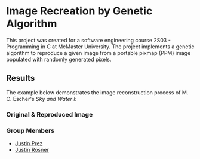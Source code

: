 # Image Recreation by Genetic Algorithm

This project was created for a software engineering course 2S03 - Programming in C at McMaster University. The project implements a genetic algorithm to reproduce a given image from a portable pixmap (PPM) image populated with randomly generated pixels.

## Results

The example below demonstrates the image reconstruction process of M. C. Escher's _Sky and Water I_:

### Original & Reproduced Image





### Group Members
- [Justin Prez](https://github.com/justinprez)
- [Justin Rosner](https://github.com/justinrosner)
